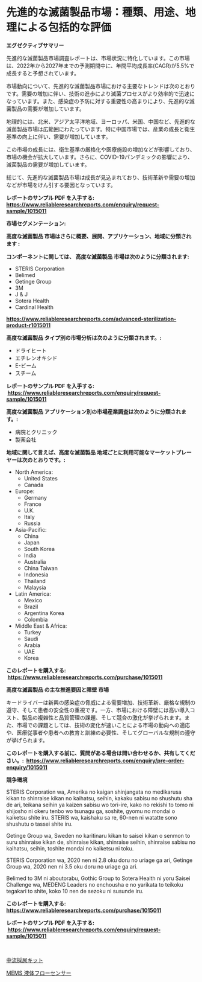 <p><h1>先進的な滅菌製品市場：種類、用途、地理による包括的な評価</h1></p><p><strong>エグゼクティブサマリー</strong></p>
<p><p>先進的な滅菌製品市場調査レポートは、市場状況に特化しています。この市場は、2022年から2027年までの予測期間中に、年間平均成長率(CAGR)が5.5%で成長すると予想されています。</p><p>市場動向について、先進的な滅菌製品市場における主要なトレンドは次のとおりです。需要の増加に伴い、技術の進歩により滅菌プロセスがより効率的で迅速になっています。また、感染症の予防に対する重要性の高まりにより、先進的な滅菌製品の需要が増加しています。</p><p>地理的には、北米、アジア太平洋地域、ヨーロッパ、米国、中国など、先進的な滅菌製品市場は広範囲にわたっています。特に中国市場では、産業の成長と衛生基準の向上に伴い、需要が増加しています。</p><p>この市場の成長には、衛生基準の厳格化や医療施設の増加などが影響しており、市場の機会が拡大しています。さらに、COVID-19パンデミックの影響により、滅菌製品の需要が増加しています。</p><p>総じて、先進的な滅菌製品市場は成長が見込まれており、技術革新や需要の増加などが市場をけん引する要因となっています。</p></p>
<p><strong>レポートのサンプル PDF を入手する: <a href="https://www.reliableresearchreports.com/enquiry/request-sample/1015011">https://www.reliableresearchreports.com/enquiry/request-sample/1015011</a></strong></p>
<p><strong>市場セグメンテーション:</strong></p>
<p><strong> 高度な滅菌製品 市場はさらに概要、展開、アプリケーション、地域に分類されます :</strong></p>
<p><strong>コンポーネントに関しては、 高度な滅菌製品 市場は次のように分類されます: &nbsp;</strong></p>
<p><ul><li>STERIS Corporation</li><li>Belimed</li><li>Getinge Group</li><li>3M</li><li>J & J</li><li>Sotera Health</li><li>Cardinal Health</li></ul></p>
<p><strong><a href="https://www.reliableresearchreports.com/advanced-sterilization-product-r1015011">https://www.reliableresearchreports.com/advanced-sterilization-product-r1015011</a></strong></p>
<p><strong> 高度な滅菌製品 タイプ別の市場分析は次のように分類されます。:</strong></p>
<p><ul><li>ドライヒート</li><li>エチレンオキシド</li><li>E-ビーム</li><li>スチーム</li></ul></p>
<p><strong>レポートのサンプル PDF を入手する: &nbsp;<a href="https://www.reliableresearchreports.com/enquiry/request-sample/1015011">https://www.reliableresearchreports.com/enquiry/request-sample/1015011</a></strong></p>
<p><strong> 高度な滅菌製品 アプリケーション別の市場産業調査は次のように分類されます。:</strong></p>
<p><ul><li>病院とクリニック</li><li>製薬会社</li></ul></p>
<p><strong>地域に関して言えば、高度な滅菌製品 地域ごとに利用可能なマーケットプレーヤーは次のとおりです。:</strong></p>
<p><ul>
    <li>
        North America:
        <ul>
            <li>United States</li>
            <li>Canada</li>
        </ul>
    </li>
    <li>
        Europe:
        <ul>
            <li>Germany</li>
            <li>France</li>
            <li>U.K.</li>
            <li>Italy</li>
            <li>Russia</li>
        </ul>
    </li>
    <li>
        Asia-Pacific:
        <ul>
            <li>China</li>
            <li>Japan</li>
            <li>South Korea</li>
            <li>India</li>
            <li>Australia</li>
            <li>China Taiwan</li>
            <li>Indonesia</li>
            <li>Thailand</li>
            <li>Malaysia</li>
        </ul>
    </li>
    <li>
        Latin America:
        <ul>
            <li>Mexico</li>
            <li>Brazil</li>
            <li>Argentina Korea</li>
            <li>Colombia</li>
        </ul>
    </li>
    <li>
        Middle East & Africa:
        <ul>
            <li>Turkey</li>
            <li>Saudi</li>
            <li>Arabia</li>
            <li>UAE</li>
            <li>Korea</li>
        </ul>
    </li>
    </ul></p>
<p><strong>このレポートを購入する: &nbsp;<a href="https://www.reliableresearchreports.com/purchase/1015011">https://www.reliableresearchreports.com/purchase/1015011</a></strong></p>
<p><strong>高度な滅菌製品 の主な推進要因と障壁 市場</strong></p>
<p><p>キードライバーは新興の感染症の脅威による需要増加、技術革新、厳格な規制の遵守、そして患者の安全性の重視です。一方、市場における障壁には高い導入コスト、製品の複雑性と品質管理の課題、そして競合の激化が挙げられます。また、市場での課題としては、技術の変化が速いことによる市場の動向への適応や、医療従事者や患者への教育と訓練の必要性、そしてグローバルな規制の遵守が挙げられます。</p></p>
<p><strong>このレポートを購入する前に、質問がある場合は問い合わせるか、共有してください。:&nbsp; <a href="https://www.reliableresearchreports.com/enquiry/pre-order-enquiry/1015011">https://www.reliableresearchreports.com/enquiry/pre-order-enquiry/1015011</a></strong></p>
<p><strong>競争環境</strong></p>
<p><p>STERIS Corporation wa, Amerika no kaigan shinjangata no medikarusa kikan to shinraise kikan no kaihatsu, seihin, kakaku sabisu no shushutu sha de ari, teikana seihin ya kaizen sabisu wo tori-ire, kako no rekishi to tomo ni shijosho ni okeru tenbo wo tsunagu ga, soshite, gyomu no mondai o kaiketsu shite iru. STERIS wa, kaishaku sa re, 60-nen ni watatte sono shushutu o tassei shite iru.</p><p>Getinge Group wa, Sweden no karitinaru kikan to saisei kikan o senmon to suru shinraise kikan de, shinraise kikan, shinraise seihin, shinraise sabisu no kaihatsu, seihin, toshite mondai no kaiketsu ni toku.</p><p>STERIS Corporation wa, 2020 nen ni 2.8 oku doru no uriage ga ari, Getinge Group wa, 2020 nen ni 3.5 oku doru no uriage ga ari.</p><p>Belimed to 3M ni aboutorabu, Gothic Group to Sotera Health ni yoru Saisei Challenge wa, MEDENG Leaders no enchousha e no yarikata to teikoku tegakari to shite, koko 10 nen de sezoku ni susunde iru.</p></p>
<p><strong>このレポートを購入する: &nbsp; <a href="https://www.reliableresearchreports.com/purchase/1015011">https://www.reliableresearchreports.com/purchase/1015011</a></strong></p>
<p><strong>レポートのサンプル PDF を入手する: &nbsp;<a href="https://www.reliableresearchreports.com/enquiry/request-sample/1015011">https://www.reliableresearchreports.com/enquiry/request-sample/1015011</a></strong><strong></strong></p>
<p>&nbsp;</p>
<p><p><a href="https://medium.com/@matteills7854/%E4%B8%AD%E6%B5%81%E5%B0%BF%E6%8E%A1%E5%8F%96%E3%82%AD%E3%83%83%E3%83%88%E3%81%AE%E5%B8%82%E5%A0%B4-%E3%82%BF%E3%82%A4%E3%83%97-%E3%82%A2%E3%83%97%E3%83%AA%E3%82%B1%E3%83%BC%E3%82%B7%E3%83%A7%E3%83%B3-%E3%81%8A%E3%82%88%E3%81%B3%E5%9C%B0%E7%90%86%E3%81%AB%E3%82%88%E3%82%8B%E5%8C%85%E6%8B%AC%E7%9A%84%E8%A9%95%E4%BE%A1-26090503403d">中流採尿キット</a></p><p><a href="https://medium.com/@samirmayert28/mems%E6%B6%B2%E4%BD%93%E6%B5%81%E3%82%BB%E3%83%B3%E3%82%B5%E3%83%BC%E5%B8%82%E5%A0%B4%E3%81%AF-%E5%B8%82%E5%A0%B4%E3%82%B7%E3%82%A7%E3%82%A2-%E5%B8%82%E5%A0%B4%E3%83%88%E3%83%AC%E3%83%B3%E3%83%89-%E5%B8%82%E5%A0%B4%E6%88%90%E9%95%B7%E3%81%AB%E9%96%A2%E3%81%99%E3%82%8B%E6%83%85%E5%A0%B1%E3%82%92%E6%8F%90%E4%BE%9B%E3%81%97%E3%81%BE%E3%81%99-b3dfbcf9cbfa">MEMS 液体フローセンサー</a></p></p>